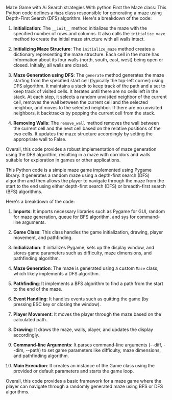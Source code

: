 Maze Game with Ai Search strategies With python
First the Maze class:
This Python code defines a `Maze` class responsible for generating a maze using Depth-First Search (DFS) algorithm. Here's a breakdown of the code:

1. **Initialization**: The `__init__` method initializes the maze with the specified number of rows and columns. It also calls the `initialize_maze` method to create the initial maze structure with all walls intact.

2. **Initializing Maze Structure**: The `initialize_maze` method creates a dictionary representing the maze structure. Each cell in the maze has information about its four walls (north, south, east, west) being open or closed. Initially, all walls are closed.

3. **Maze Generation using DFS**: The `generate` method generates the maze starting from the specified start cell (typically the top-left corner) using DFS algorithm. It maintains a stack to keep track of the path and a set to keep track of visited cells. It iterates until there are no cells left in the stack. At each step, it selects a random unvisited neighbor of the current cell, removes the wall between the current cell and the selected neighbor, and moves to the selected neighbor. If there are no unvisited neighbors, it backtracks by popping the current cell from the stack.

4. **Removing Walls**: The `remove_wall` method removes the wall between the current cell and the next cell based on the relative positions of the two cells. It updates the maze structure accordingly by setting the appropriate wall to False.

Overall, this code provides a robust implementation of maze generation using the DFS algorithm, resulting in a maze with corridors and walls suitable for exploration in games or other applications.

This Python code is a simple maze game implemented using Pygame library. It generates a random maze using a depth-first search (DFS) algorithm and then allows the player to navigate through the maze from the start to the end using either depth-first search (DFS) or breadth-first search (BFS) algorithms.

Here's a breakdown of the code:

1. **Imports**: It imports necessary libraries such as Pygame for GUI, random for maze generation, queue for BFS algorithm, and sys for command-line arguments.

2. **Game Class**: This class handles the game initialization, drawing, player movement, and pathfinding.

3. **Initialization**: It initializes Pygame, sets up the display window, and stores game parameters such as difficulty, maze dimensions, and pathfinding algorithm.

4. **Maze Generation**: The maze is generated using a custom `Maze` class, which likely implements a DFS algorithm.

5. **Pathfinding**: It implements a BFS algorithm to find a path from the start to the end of the maze.

6. **Event Handling**: It handles events such as quitting the game (by pressing ESC key or closing the window).

7. **Player Movement**: It moves the player through the maze based on the calculated path.

8. **Drawing**: It draws the maze, walls, player, and updates the display accordingly.

9. **Command-line Arguments**: It parses command-line arguments (--diff, --dim, --path) to set game parameters like difficulty, maze dimensions, and pathfinding algorithm.

10. **Main Execution**: It creates an instance of the Game class using the provided or default parameters and starts the game loop.

Overall, this code provides a basic framework for a maze game where the player can navigate through a randomly generated maze using BFS or DFS algorithms.
